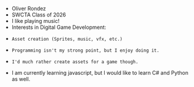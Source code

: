 - Oliver Rondez
- SWCTA Class of 2026
- I like playing music!
- Interests in Digital Game Development:
-     Asset creation (Sprites, music, vfx, etc.)
-     Programming isn't my strong point, but I enjoy doing it.
-     I'd much rather create assets for a game though.
- I am currently learning javascript, but I would like to learn C# and Python as well.
